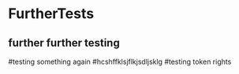 # FurtherTests
## further further testing 

#testing something again
#hcshffklsjflkjsdljsklg
#testing token rights
